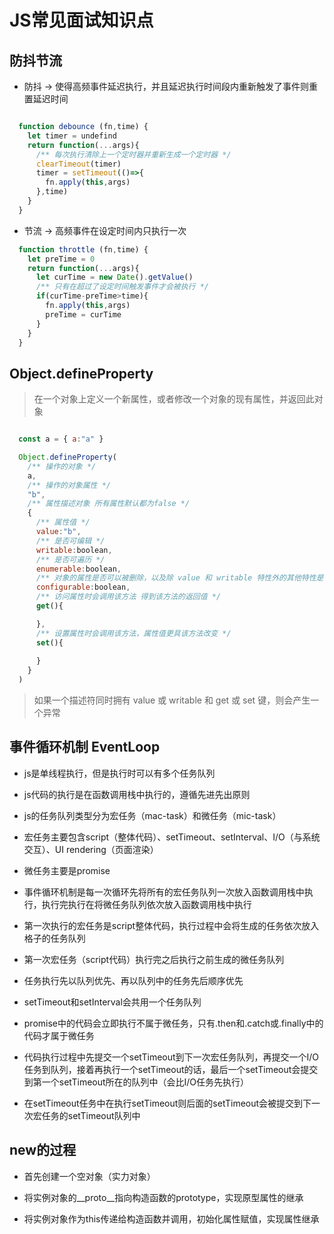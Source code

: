 # JS常见面试知识点

## 防抖节流

* 防抖 -> 使得高频事件延迟执行，并且延迟执行时间段内重新触发了事件则重置延迟时间

```javascript

  function debounce (fn,time) {
    let timer = undefind
    return function(...args){
      /** 每次执行清除上一个定时器并重新生成一个定时器 */
      clearTimeout(timer)
      timer = setTimeout(()=>{
        fn.apply(this,args)
      },time)
    }
  }

```

* 节流 -> 高频事件在设定时间内只执行一次

```javascript
  function throttle (fn,time) {
    let preTime = 0
    return function(...args){
      let curTime = new Date().getValue()
      /** 只有在超过了设定时间触发事件才会被执行 */
      if(curTime-preTime>time){
        fn.apply(this,args)
        preTime = curTime
      }
    }
  }
```

## Object.defineProperty

> 在一个对象上定义一个新属性，或者修改一个对象的现有属性，并返回此对象

```javascript

  const a = { a:"a" }

  Object.defineProperty(
    /** 操作的对象 */
    a,
    /** 操作的对象属性 */
    "b",
    /** 属性描述对象 所有属性默认都为false */
    {
      /** 属性值 */
      value:"b",
      /** 是否可编辑 */
      writable:boolean,
      /** 是否可遍历 */
      enumerable:boolean,
      /** 对象的属性是否可以被删除，以及除 value 和 writable 特性外的其他特性是否可以被修改 */
      configurable:boolean,
      /** 访问属性时会调用该方法 得到该方法的返回值 */
      get(){

      },
      /** 设置属性时会调用该方法，属性值更具该方法改变 */
      set(){
        
      }
    }
  )

```

> 如果一个描述符同时拥有 value 或 writable 和 get 或 set 键，则会产生一个异常

## 事件循环机制 EventLoop

* js是单线程执行，但是执行时可以有多个任务队列

* js代码的执行是在函数调用栈中执行的，遵循先进先出原则

* js的任务队列类型分为宏任务（mac-task）和微任务（mic-task）

* 宏任务主要包含script（整体代码）、setTimeout、setInterval、I/O（与系统交互）、UI rendering（页面渲染）

* 微任务主要是promise

* 事件循环机制是每一次循环先将所有的宏任务队列一次放入函数调用栈中执行，执行完执行在将微任务队列依次放入函数调用栈中执行

* 第一次执行的宏任务是script整体代码，执行过程中会将生成的任务依次放入格子的任务队列

* 第一次宏任务（script代码）执行完之后执行之前生成的微任务队列

* 任务执行先以队列优先、再以队列中的任务先后顺序优先

* setTimeout和setInterval会共用一个任务队列

* promise中的代码会立即执行不属于微任务，只有.then和.catch或.finally中的代码才属于微任务

* 代码执行过程中先提交一个setTimeout到下一次宏任务队列，再提交一个I/O任务到队列，接着再执行一个setTimeout的话，最后一个setTimeout会提交到第一个setTimeout所在的队列中（会比I/O任务先执行）

* 在setTimeout任务中在执行setTimeout则后面的setTimeout会被提交到下一次宏任务的setTimeout队列中

## new的过程

* 首先创建一个空对象（实力对象）

* 将实例对象的__proto__指向构造函数的prototype，实现原型属性的继承

* 将实例对象作为this传递给构造函数并调用，初始化属性赋值，实现属性继承
